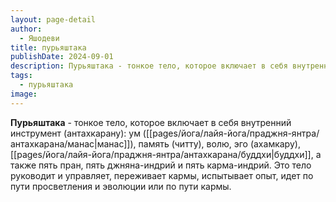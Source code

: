 ```yaml
---
layout: page-detail
author:
  - Яшодеви
title: пурьяштака
publishDate: 2024-09-01
description: Пурьяштака - тонкое тело, которое включает в себя внутренний инструмент (антахкарану) ум (манас), память (читту), волю, эго (ахамкару), буддхи, а также пять пран, пять джняна-индрий и пять карма-индрий. Это тело руководит и управляет, переживает кармы, испытывает опыт, идет по пути просветления и эволюции или по пути кармы.
tags:
  - пурьяштака
image:
---
```

**Пурьяштака** - тонкое тело, которое включает в себя внутренний инструмент (антахкарану): ум ([[pages/йога/лайя-йога/праджня-янтра/антахкарана/манас|манас]]), память (читту), волю, эго (ахамкару), [[pages/йога/лайя-йога/праджня-янтра/антахкарана/буддхи|буддхи]], а также пять пран, пять джняна-индрий и пять карма-индрий. Это тело руководит и управляет, переживает кармы, испытывает опыт, идет по пути просветления и эволюции или по пути кармы.

